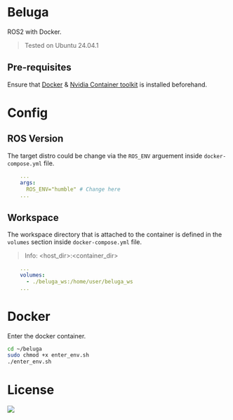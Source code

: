 # Beluga
ROS2 with Docker.

> Tested on Ubuntu 24.04.1

## Pre-requisites
Ensure that [Docker](https://docs.docker.com/engine/install/ubuntu/) & [Nvidia Container toolkit](https://docs.nvidia.com/datacenter/cloud-native/container-toolkit/latest/install-guide.html) is installed beforehand.

# Config

## ROS Version
The target distro could be change via the `ROS_ENV` arguement inside `docker-compose.yml` file.

```yaml
    ...
    args:
      ROS_ENV="humble" # Change here
    ...
```

## Workspace
The workspace directory that is attached to the container is defined in the `volumes` section inside `docker-compose.yml` file.

> Info: <host_dir>:<container_dir>

```yaml
    ...
    volumes:
      - ./beluga_ws:/home/user/beluga_ws
    ...
```

# Docker
Enter the docker container.
```sh
cd ~/beluga
sudo chmod +x enter_env.sh
./enter_env.sh
```

# License
<a href="LICENSE" ><img src="https://img.shields.io/github/license/quantumxt/beluga?style=flat-square"/></a>
